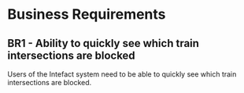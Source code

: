 # Business Requirements

## BR1 - Ability to quickly see which train intersections are blocked

Users of the Intefact system need to be able to quickly see which train intersections are blocked. 



